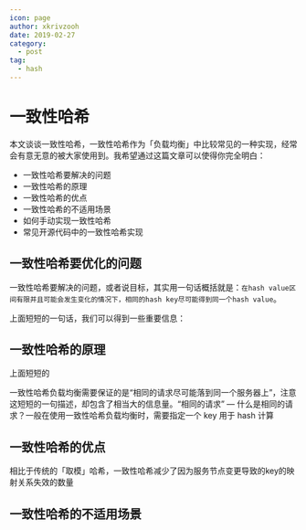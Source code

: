 ```yaml
---
icon: page
author: xkrivzooh
date: 2019-02-27
category:
  - post
tag:
  - hash
---
```


# 一致性哈希

本文谈谈一致性哈希，一致性哈希作为「负载均衡」中比较常见的一种实现，经常会有意无意的被大家使用到。我希望通过这篇文章可以使得你完全明白：

- 一致性哈希要解决的问题
- 一致性哈希的原理
- 一致性哈希的优点
- 一致性哈希的不适用场景
- 如何手动实现一致性哈希
- 常见开源代码中的一致性哈希实现

## 一致性哈希要优化的问题

一致性哈希要解决的问题，或者说目标，其实用一句话概括就是：`在hash value区间有限并且可能会发生变化的情况下，相同的hash key尽可能得到同一个hash value`。

上面短短的一句话，我们可以得到一些重要信息：


## 一致性哈希的原理


上面短短的

一致性哈希负载均衡需要保证的是“相同的请求尽可能落到同一个服务器上”，注意这短短的一句描述，却包含了相当大的信息量。“相同的请求” — 什么是相同的请求？一般在使用一致性哈希负载均衡时，需要指定一个 key 用于 hash 计算



## 一致性哈希的优点

相比于传统的「取模」哈希，一致性哈希减少了因为服务节点变更导致的key的映射关系失效的数量

## 一致性哈希的不适用场景
